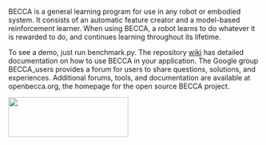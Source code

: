 BECCA is a general learning program for use in any robot or embodied system. It consists of an automatic feature creator and a model-based reinforcement learner. When using BECCA, a robot learns to do whatever it is rewarded to do, and continues learning throughout its lifetime.

To see a demo, just run benchmark.py. The repository [wiki](https://github.com/brohrer/becca/wiki) has detailed documentation on how to use BECCA in your application. The Google group BECCA_users provides a forum for users to share questions, solutions, and experiences. Additional forums, tools, and documentation are available at openbecca.org, the homepage for the open source BECCA project.

<a href="url"><img src="https://github.com/brohrer/becca/raw/master/doc/figs/logo_plate.png" align="center" height="80" width="240" ></a>
